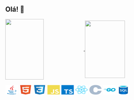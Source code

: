 ## Olá! 👋


  <a href="https://github.com/oEduardoCastro/github-readme-stats-top-langs">
    <img height="190em" width="49%" align=center src="https://github-readme-stats.vercel.app/api?username=oEduardoCastro&show_icons=true&theme=aura_dark&include_all_commits=true&count_private=true&hide=contribs" />
    <img height="180em" width="50%" align=center src="https://github-readme-stats.vercel.app/api/top-langs/?username=oEduardoCastro&layout=compact&langs_count=16&theme=aura_dark" />
  </a>


<div style="display: inline_block"><br>
  <img align="center" alt="Java" height="30" width="40"  src="https://raw.githubusercontent.com/devicons/devicon/master/icons/java/java-original.svg" />
  <img align="center" alt="HTML" height="30" width="40" src="https://raw.githubusercontent.com/devicons/devicon/master/icons/html5/html5-original.svg">
  <img align="center" alt="CSS" height="30" width="40" src="https://raw.githubusercontent.com/devicons/devicon/master/icons/css3/css3-original.svg">
  <img align="center" alt="Js" height="30" width="40" src="https://raw.githubusercontent.com/devicons/devicon/master/icons/javascript/javascript-plain.svg">
  <img align="center" alt="Ts" height="30" width="40" src="https://raw.githubusercontent.com/devicons/devicon/master/icons/typescript/typescript-plain.svg">
  <img align="center" alt="React" height="30" width="40" src="https://raw.githubusercontent.com/devicons/devicon/master/icons/react/react-original.svg">
  <img align="center" alt="C" height="30" width="40" src="https://raw.githubusercontent.com/devicons/devicon/master/icons/c/c-original.svg">
  <img align="center" alt="Go" height="30" width="40" src="https://raw.githubusercontent.com/devicons/devicon/master/icons/go/go-original-wordmark.svg">
  <img align="center" alt="SQL" height="30" width="40" src="https://raw.githubusercontent.com/devicons/devicon/master/icons/azuresqldatabase/azuresqldatabase-original.svg">
</div>

##
